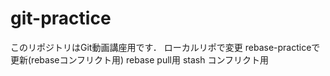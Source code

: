 # git-practice
このリポジトリはGit動画講座用です．
ローカルリポで変更
rebase-practiceで更新(rebaseコンフリクト用)
rebase pull用
stash コンフリクト用
